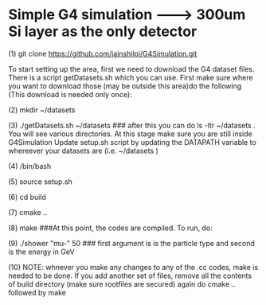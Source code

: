 # Simple G4 simulation  ---> 300um Si layer as the only detector


(1) git clone https://github.com/jainshilpi/G4Simulation.git


To start setting up the area, first we need to download the G4 dataset files. There is a script getDatasets.sh which you can use. First make sure where you want to download those (may be outside this area)do the following (This download is needed only once):

(2) mkdir ~<PATH>/datasets  

(3) ./getDatasets.sh ~<PATH>/datasets  ### after this you can do ls -ltr ~<PATH>/datasets . You will see various directories.  At this stage make sure you are still inside G4Simulation
Update setup.sh script by updating the DATAPATH variable to whereever your datasets are (i.e. ~<PATH>/datasets )

(4) /bin/bash

(5) source setup.sh

(6) cd build

(7) cmake ..  

(8) make   ###At this point, the codes are compiled. To run, do:  

(9) ./shower "mu-" 50   ### first argument is is the particle type and second is the energy in GeV

(10) NOTE: whnever you make any changes to any of the .cc codes, make is needed to be done. If you add another set of files, remove all the contents of build directory (make sure rootfiles are secured) again do cmake .. followed by make